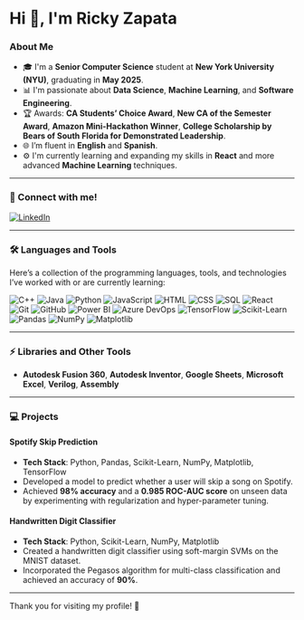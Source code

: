 # Hi 👋, I'm Ricky Zapata

### About Me
- 🎓 I'm a **Senior Computer Science** student at **New York University (NYU)**, graduating in **May 2025**.
- 📊 I'm passionate about **Data Science**, **Machine Learning**, and **Software Engineering**.
- 🏆 Awards: **CA Students’ Choice Award**, **New CA of the Semester Award**, **Amazon Mini-Hackathon Winner**, **College Scholarship by Bears of South Florida for Demonstrated Leadership**.
- 🌐 I’m fluent in **English** and **Spanish**.
- ⚙️ I'm currently learning and expanding my skills in **React** and more advanced **Machine Learning** techniques.

---

### 🔗 Connect with me!

[![LinkedIn](https://img.shields.io/badge/LinkedIn-0A66C2?style=for-the-badge&logo=linkedin&logoColor=white)](https://www.linkedin.com/in/ricardo--zapata)

---

### 🛠 Languages and Tools

Here’s a collection of the programming languages, tools, and technologies I’ve worked with or are currently learning:

![C++](https://img.shields.io/badge/-C++-00599C?style=for-the-badge&logo=cplusplus&logoColor=white)
![Java](https://img.shields.io/badge/-Java-007396?style=for-the-badge&logo=java&logoColor=white)
![Python](https://img.shields.io/badge/-Python-3776AB?style=for-the-badge&logo=python&logoColor=white)
![JavaScript](https://img.shields.io/badge/-JavaScript-F7DF1E?style=for-the-badge&logo=javascript&logoColor=black)
![HTML](https://img.shields.io/badge/-HTML-E34F26?style=for-the-badge&logo=html5&logoColor=white)
![CSS](https://img.shields.io/badge/-CSS-1572B6?style=for-the-badge&logo=css3&logoColor=white)
![SQL](https://img.shields.io/badge/-SQL-4479A1?style=for-the-badge&logo=mysql&logoColor=white)
![React](https://img.shields.io/badge/-React-61DAFB?style=for-the-badge&logo=react&logoColor=black)
![Git](https://img.shields.io/badge/-Git-F05032?style=for-the-badge&logo=git&logoColor=white)
![GitHub](https://img.shields.io/badge/-GitHub-181717?style=for-the-badge&logo=github&logoColor=white)
![Power BI](https://img.shields.io/badge/-Power%20BI-F2C811?style=for-the-badge&logo=powerbi&logoColor=black)
![Azure DevOps](https://img.shields.io/badge/-Azure%20DevOps-0078D7?style=for-the-badge&logo=azuredevops&logoColor=white)
![TensorFlow](https://img.shields.io/badge/-TensorFlow-FF6F00?style=for-the-badge&logo=tensorflow&logoColor=white)
![Scikit-Learn](https://img.shields.io/badge/-Scikit--Learn-F7931E?style=for-the-badge&logo=scikit-learn&logoColor=white)
![Pandas](https://img.shields.io/badge/-Pandas-150458?style=for-the-badge&logo=pandas&logoColor=white)
![NumPy](https://img.shields.io/badge/-NumPy-013243?style=for-the-badge&logo=numpy&logoColor=white)
![Matplotlib](https://img.shields.io/badge/-Matplotlib-11557C?style=for-the-badge&logo=matplotlib&logoColor=white)

---


### ⚡️ Libraries and Other Tools
- **Autodesk Fusion 360**, **Autodesk Inventor**, **Google Sheets**, **Microsoft Excel**, **Verilog**, **Assembly**

---
### 💻 Projects

#### Spotify Skip Prediction
- **Tech Stack**: Python, Pandas, Scikit-Learn, NumPy, Matplotlib, TensorFlow
- Developed a model to predict whether a user will skip a song on Spotify.
- Achieved **98% accuracy** and a **0.985 ROC-AUC score** on unseen data by experimenting with regularization and hyper-parameter tuning.

#### Handwritten Digit Classifier
- **Tech Stack**: Python, Scikit-Learn, NumPy, Matplotlib
- Created a handwritten digit classifier using soft-margin SVMs on the MNIST dataset.
- Incorporated the Pegasos algorithm for multi-class classification and achieved an accuracy of **90%**.

---

Thank you for visiting my profile! 🚀
